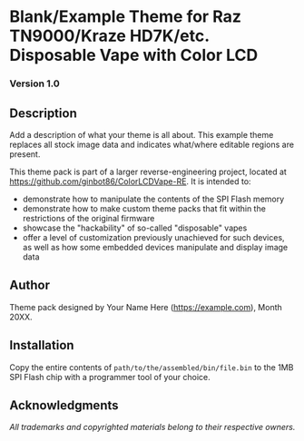 # Blank/Example Theme for Raz TN9000/Kraze HD7K/etc. Disposable Vape with Color LCD
### Version 1.0

## Description

Add a description of what your theme is all about. This example theme replaces all stock image data and indicates what/where editable regions are present.

This theme pack is part of a larger reverse-engineering project, located at https://github.com/ginbot86/ColorLCDVape-RE. It is intended to:

 - demonstrate how to manipulate the contents of the SPI Flash memory
 - demonstrate how to make custom theme packs that fit within the restrictions of the original firmware
 - showcase the "hackability" of so-called "disposable" vapes
 - offer a level of customization previously unachieved for such devices, as well as how some embedded devices manipulate and display image data

## Author

Theme pack designed by Your Name Here (https://example.com), Month 20XX.

## Installation

Copy the entire contents of ```path/to/the/assembled/bin/file.bin``` to the 1MB SPI Flash chip with a programmer tool of your choice.

## Acknowledgments

*All trademarks and copyrighted materials belong to their respective owners.*
